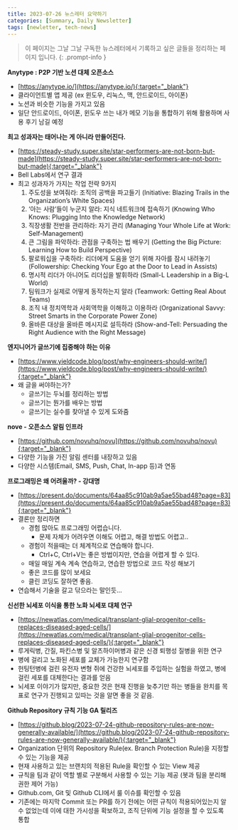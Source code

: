 ```yaml
---
title: 2023-07-26 뉴스레터 요약하기
categories: [Summary, Daily Newsletter]
tags: [newletter, tech-news]
---
```

> 이 페이지는 그날 그날 구독한 뉴스레터에서 기록하고 싶은 글들을 정리하는 페이지 입니다.
{: .prompt-info }

**Anytype : P2P 기반 노션 대체 오픈소스**   
- [https://anytype.io/](https://anytype.io/){:target="_blank"}
- 클라이언트별 앱 제공 (ex 윈도우, 리눅스, 맥, 안드로이드, 아이폰)   
- 노션과 비슷한 기능을 가지고 있음
- 일단 안드로이드, 아이폰, 윈도우 쓰는 내가 메모 기능을 통합하기 위해 활용하며 사용 후기 남길 예정 
   
   
**최고 성과자는 태어나는 게 아니라 만들어진다.**   
- [https://steady-study.super.site/star-performers-are-not-born-but-made](https://steady-study.super.site/star-performers-are-not-born-but-made){:target="_blank"}
- Bell Labs에서 연구 결과   
- 최고 성과자가 가지는 작업 전략 9가지   
    1. 주도성을 보여줘라: 조직의 공백을 파고들기 (Initiative: Blazing Trails in the Organization’s White Spaces)   
    2. ‘아는 사람’들이 누군지 알라: 지식 네트워크에 접속하기 (Knowing Who Knows: Plugging Into the Knowledge Network)   
    3. 직장생활 전반을 관리하라: 자기 관리 (Managing Your Whole Life at Work: Self-Management)   
    4. 큰 그림을 파악하라: 관점을 구축하는 법 배우기 (Getting the Big Picture: Learning How to Build Perspective)   
    5. 팔로워십을 구축하라: 리더에게 도움을 얻기 위해 자아를 잠시 내려놓기 (Followership: Checking Your Ego at the Door to Lead in Assists)   
    6. 명시적 리더가 아니어도 리더십을 발휘하라 (Small-L Leadership in a Big-L World)   
    7. 팀워크가 실제로 어떻게 동작하는지 알라 (Teamwork: Getting Real About Teams)   
    8. 조직 내 정치역학과 사회역학을 이해하고 이용하라 (Organizational Savvy: Street Smarts in the Corporate Power Zone)   
    9. 올바른 대상을 올바른 메시지로 설득하라 (Show-and-Tell: Persuading the Right Audience with the Right Message)   
   
   
**엔지니어가 글쓰기에 집중해야 하는 이유**   
- [https://www.yieldcode.blog/post/why-engineers-should-write/](https://www.yieldcode.blog/post/why-engineers-should-write/){:target="_blank"}
- 왜 글을 써야하는가?   
    - 글쓰기는 두뇌를 정리하는 방법   
    - 글쓰기는 뭔가를 배우는 방법   
    - 글쓰기는 실수를 찾아낼 수 있게 도와줌   
   
   
**nove - 오픈소스 알림 인프라**   
- [https://github.com/novuhq/novu](https://github.com/novuhq/novu){:target="_blank"}
- 다양한 기능을 가진 알림 센터를 내장하고 있음   
- 다양한 시스템(Email, SMS, Push, Chat, In-app 등)과 연동   
   
   
**프로그래밍은 왜 어려울까? - 강대명**   
- [https://present.do/documents/64aa85c910ab9a5ae55bad48?page=83](https://present.do/documents/64aa85c910ab9a5ae55bad48?page=83){:target="_blank"}
- 결론만 정리하면    
    - 경험 많아도 프로그래밍 어렵습니다.    
        - 문제 자체가 어려우면 이해도 어렵고, 해결 방법도 어렵고..   
    - 경험이 적을때는 더 체계적으로 연습해야 합니다.    
        - Ctrl+C, Ctrl+V는 좋은 방법이지만, 연습을 어렵게 할 수 있다.    
    - 매일 매일 계속 계속 연습하고, 연습한 방법으로 코드 작성 해보기    
    - 좋은 코드를 많이 보세요    
    - 클린 코딩도 잘하면 좋음.    
- 연습해서 기술을 갈고 닦으라는 말인듯…    
   
   
**신선한 뇌세포 이식을 통한 노화 뇌세포 대체 연구**   
- [https://newatlas.com/medical/transplant-glial-progenitor-cells-replaces-diseased-aged-cells/](https://newatlas.com/medical/transplant-glial-progenitor-cells-replaces-diseased-aged-cells/){:target="_blank"}
- 루게릭병, 간질, 파킨스병 및 알츠하이머병과 같은 신경 퇴행성 질병을 위한 연구    
- 병에 걸리고 노화된 세포를 교체가 가능한지 연구함    
- 헌팅턴병에 걸린 유전자 변형 쥐에 건강한 뇌세포를 주입하는 실험을 하였고, 병에 걸린 세포를 대체한다는 결과를 얻음    
- 뇌세포 이야기가 많지만, 중요한 것은 현재 진행을 늦추기만 하는 병들을 완치를 목표로 연구가 진행되고 있따는 것을 알면 좋을 것 같음.    
   
   
**Github Repository 규칙 기능 GA 릴리즈**   
- [https://github.blog/2023-07-24-github-repository-rules-are-now-generally-available/](https://github.blog/2023-07-24-github-repository-rules-are-now-generally-available/){:target="_blank"}
- Organization 단위의 Repository Rule(ex. Branch Protection Rule)을 지정할 수 있는 기능을 제공    
- 현재 사용하고 있는 브랜치의 적용된 Rule을 확인할 수 있는 View 제공    
- 규칙을 팀과 같이 역할 별로 구분해서 사용할 수 있는 기능 제공 (봇과 팀을 분리해 권한 제어 가능)    
- Github.com, Git 및  Github CLI에서 룰 이슈를 확인할 수 있음    
- 기존에는 마지막 Commit 또는 PR를 하기 전에는 어떤 규칙이 적용되어있는지 알수 없었는데 이에 대한 가시성을 확보하고, 조직 단위에 기능 설정을 할 수 있도록 통합